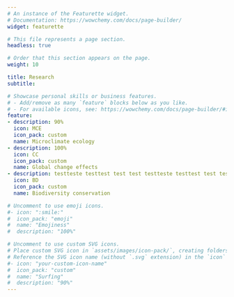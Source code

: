 ```yaml
---
# An instance of the Featurette widget.
# Documentation: https://wowchemy.com/docs/page-builder/
widget: featurette

# This file represents a page section.
headless: true

# Order that this section appears on the page.
weight: 10

title: Research
subtitle:

# Showcase personal skills or business features.
# - Add/remove as many `feature` blocks below as you like.
# - For available icons, see: https://wowchemy.com/docs/page-builder/#icons
feature:
- description: 90%
  icon: MCE
  icon_pack: custom
  name: Microclimate ecology
- description: 100%
  icon: CC
  icon_pack: custom
  name: Global change effects
- description: testteste testtest test test testteste testtest test test testteste testtest test test testteste testtest test test testteste testtest test test testteste testtest test test testteste testtest test test testteste testtest test test testteste testtest test test testteste testtest test test testteste testtest test test 
  icon: BD
  icon_pack: custom
  name: Biodiversity conservation

# Uncomment to use emoji icons.
#- icon: ":smile:"
#  icon_pack: "emoji"
#  name: "Emojiness"
#  description: "100%"  

# Uncomment to use custom SVG icons.
# Place custom SVG icon in `assets/images/icon-pack/`, creating folders if necessary.
# Reference the SVG icon name (without `.svg` extension) in the `icon` field.
#- icon: "your-custom-icon-name"
#  icon_pack: "custom"
#  name: "Surfing"
#  description: "90%"
---
```

